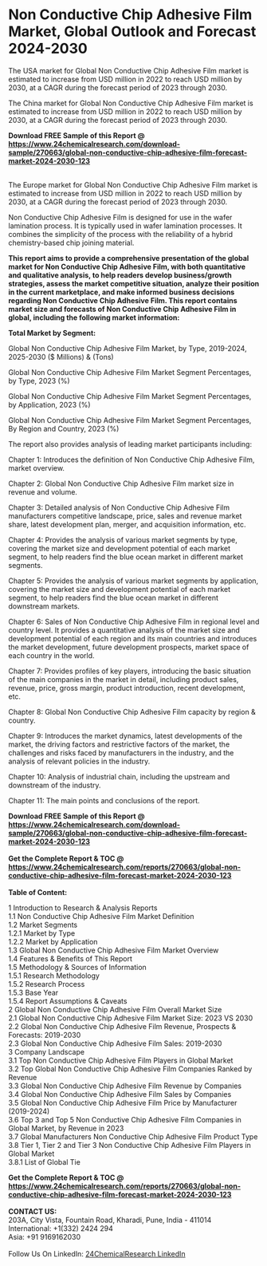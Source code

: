 <h1>Non Conductive Chip Adhesive Film Market, Global Outlook and Forecast 2024-2030</h1><p>The USA market for Global Non Conductive Chip Adhesive Film market is estimated to increase from USD million in 2022 to reach USD million by 2030, at a CAGR during the forecast period of 2023 through 2030.</p><p>
</p><p>The China market for Global Non Conductive Chip Adhesive Film market is estimated to increase from USD million in 2022 to reach USD million by 2030, at a CAGR during the forecast period of 2023 through 2030.</p><div><b>Download FREE Sample of this Report @ 
            <a href="https://www.24chemicalresearch.com/download-sample/270663/global-non-conductive-chip-adhesive-film-forecast-market-2024-2030-123">
            https://www.24chemicalresearch.com/download-sample/270663/global-non-conductive-chip-adhesive-film-forecast-market-2024-2030-123</a></b></div><br><p>
</p><p>The Europe market for Global Non Conductive Chip Adhesive Film market is estimated to increase from USD million in 2022 to reach USD million by 2030, at a CAGR during the forecast period of 2023 through 2030.</p><p>
Non Conductive Chip Adhesive Film is designed for use in the wafer lamination process. It is typically used in wafer lamination processes. It combines the simplicity of the process with the reliability of a hybrid chemistry-based chip joining material.</p><p>
<strong>This report aims to provide a comprehensive presentation of the global market for Non Conductive Chip Adhesive Film, with both quantitative and qualitative analysis, to help readers develop business/growth strategies, assess the market competitive situation, analyze their position in the current marketplace, and make informed business decisions regarding Non Conductive Chip Adhesive Film. This report contains market size and forecasts of Non Conductive Chip Adhesive Film in global, including the following market information:</strong></p><p>
</p><p>
<strong>Total Market by Segment:</strong></p><p>
Global Non Conductive Chip Adhesive Film Market, by Type, 2019-2024, 2025-2030 ($ Millions) &amp; (Tons)</p><p>
Global Non Conductive Chip Adhesive Film Market Segment Percentages, by Type, 2023 (%)</p><p>
</p><p>
Global Non Conductive Chip Adhesive Film Market Segment Percentages, by Application, 2023 (%)</p><p>
</p><p>
Global Non Conductive Chip Adhesive Film Market Segment Percentages, By Region and Country, 2023 (%)</p><p>
</p><p>
	</p><p>
The report also provides analysis of leading market participants including:</p><p>
</p><p>
</p><p>
Chapter 1: Introduces the definition of Non Conductive Chip Adhesive Film, market overview.</p><p>
Chapter 2: Global Non Conductive Chip Adhesive Film market size in revenue and volume.</p><p>
Chapter 3: Detailed analysis of Non Conductive Chip Adhesive Film manufacturers competitive landscape, price, sales and revenue market share, latest development plan, merger, and acquisition information, etc.</p><p>
Chapter 4: Provides the analysis of various market segments by type, covering the market size and development potential of each market segment, to help readers find the blue ocean market in different market segments.</p><p>
Chapter 5: Provides the analysis of various market segments by application, covering the market size and development potential of each market segment, to help readers find the blue ocean market in different downstream markets.</p><p>
Chapter 6: Sales of Non Conductive Chip Adhesive Film in regional level and country level. It provides a quantitative analysis of the market size and development potential of each region and its main countries and introduces the market development, future development prospects, market space of each country in the world.</p><p>
Chapter 7: Provides profiles of key players, introducing the basic situation of the main companies in the market in detail, including product sales, revenue, price, gross margin, product introduction, recent development, etc.</p><p>
Chapter 8: Global Non Conductive Chip Adhesive Film capacity by region &amp; country.</p><p>
Chapter 9: Introduces the market dynamics, latest developments of the market, the driving factors and restrictive factors of the market, the challenges and risks faced by manufacturers in the industry, and the analysis of relevant policies in the industry.</p><p>
Chapter 10: Analysis of industrial chain, including the upstream and downstream of the industry.</p><p>
Chapter 11: The main points and conclusions of the report.</p><div><b>Download FREE Sample of this Report @ 
            <a href="https://www.24chemicalresearch.com/download-sample/270663/global-non-conductive-chip-adhesive-film-forecast-market-2024-2030-123">
            https://www.24chemicalresearch.com/download-sample/270663/global-non-conductive-chip-adhesive-film-forecast-market-2024-2030-123</a></b></div><br><div><b>Get the Complete Report & TOC @ 
            <a href="https://www.24chemicalresearch.com/reports/270663/global-non-conductive-chip-adhesive-film-forecast-market-2024-2030-123">
            https://www.24chemicalresearch.com/reports/270663/global-non-conductive-chip-adhesive-film-forecast-market-2024-2030-123</a></b></div><br>
            <b>Table of Content:</b><p>1 Introduction to Research & Analysis Reports<br />
    1.1 Non Conductive Chip Adhesive Film Market Definition<br />
    1.2 Market Segments<br />
        1.2.1 Market by Type<br />
        1.2.2 Market by Application<br />
    1.3 Global Non Conductive Chip Adhesive Film Market Overview<br />
    1.4 Features & Benefits of This Report<br />
    1.5 Methodology & Sources of Information<br />
        1.5.1 Research Methodology<br />
        1.5.2 Research Process<br />
        1.5.3 Base Year<br />
        1.5.4 Report Assumptions & Caveats<br />
2 Global Non Conductive Chip Adhesive Film Overall Market Size<br />
    2.1 Global Non Conductive Chip Adhesive Film Market Size: 2023 VS 2030<br />
    2.2 Global Non Conductive Chip Adhesive Film Revenue, Prospects & Forecasts: 2019-2030<br />
    2.3 Global Non Conductive Chip Adhesive Film Sales: 2019-2030<br />
3 Company Landscape<br />
    3.1 Top Non Conductive Chip Adhesive Film Players in Global Market<br />
    3.2 Top Global Non Conductive Chip Adhesive Film Companies Ranked by Revenue<br />
    3.3 Global Non Conductive Chip Adhesive Film Revenue by Companies<br />
    3.4 Global Non Conductive Chip Adhesive Film Sales by Companies<br />
    3.5 Global Non Conductive Chip Adhesive Film Price by Manufacturer (2019-2024)<br />
    3.6 Top 3 and Top 5 Non Conductive Chip Adhesive Film Companies in Global Market, by Revenue in 2023<br />
    3.7 Global Manufacturers Non Conductive Chip Adhesive Film Product Type<br />
    3.8 Tier 1, Tier 2 and Tier 3 Non Conductive Chip Adhesive Film Players in Global Market<br />
        3.8.1 List of Global Tie</p><div><b>Get the Complete Report & TOC @ 
            <a href="https://www.24chemicalresearch.com/reports/270663/global-non-conductive-chip-adhesive-film-forecast-market-2024-2030-123">
            https://www.24chemicalresearch.com/reports/270663/global-non-conductive-chip-adhesive-film-forecast-market-2024-2030-123</a></b></div><br><b>CONTACT US:</b><br>
            203A, City Vista, Fountain Road, Kharadi, Pune, India - 411014<br>
            International: +1(332) 2424 294<br>
            Asia: +91 9169162030 <br><br>
            Follow Us On LinkedIn: <a href="https://www.linkedin.com/company/24chemicalresearch/">24ChemicalResearch LinkedIn</a>